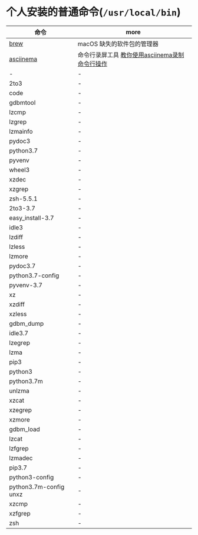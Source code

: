 # 个人安装的普通命令(`/usr/local/bin`)

| 命令                                | more                                                                                    |
| ----------------------------------- | --------------------------------------------------------------------------------------- |
| [brew](https://brew.sh/)          | macOS 缺失的软件包的管理器                                                              |
| [asciinema](https://asciinema.org/) | 命令行录屏工具 [教你使用asciinema录制命令行操作](https://zhuanlan.zhihu.com/p/28423868) |
| -                                   | -                                                                                       |
| 2to3                                | -                                                                                       |
| code                                | -                                                                                       |
| gdbmtool                            | -                                                                                       |
| lzcmp                               | -                                                                                       |
| lzgrep                              | -                                                                                       |
| lzmainfo                            | -                                                                                       |
| pydoc3                              | -                                                                                       |
| python3.7                           | -                                                                                       |
| pyvenv                              | -                                                                                       |
| wheel3                              | -                                                                                       |
| xzdec                               | -                                                                                       |
| xzgrep                              | -                                                                                       |
| zsh-5.5.1                           | -                                                                                       |
| 2to3-3.7                            | -                                                                                       |
| easy_install-3.7                    | -                                                                                       |
| idle3                               | -                                                                                       |
| lzdiff                              | -                                                                                       |
| lzless                              | -                                                                                       |
| lzmore                              | -                                                                                       |
| pydoc3.7                            | -                                                                                       |
| python3.7-config                    | -                                                                                       |
| pyvenv-3.7                          | -                                                                                       |
| xz                                  | -                                                                                       |
| xzdiff                              | -                                                                                       |
| xzless                              | -                                                                                       |
| gdbm_dump                           | -                                                                                       |
| idle3.7                             | -                                                                                       |
| lzegrep                             | -                                                                                       |
| lzma                                | -                                                                                       |
| pip3                                | -                                                                                       |
| python3                             | -                                                                                       |
| python3.7m                          | -                                                                                       |
| unlzma                              | -                                                                                       |
| xzcat                               | -                                                                                       |
| xzegrep                             | -                                                                                       |
| xzmore                              | -                                                                                       |
| gdbm_load                           | -                                                                                       |
| lzcat                               | -                                                                                       |
| lzfgrep                             | -                                                                                       |
| lzmadec                             | -                                                                                       |
| pip3.7                              | -                                                                                       |
| python3-config                      | -                                                                                       |
| python3.7m-config unxz              | -                                                                                       |
| xzcmp                               | -                                                                                       |
| xzfgrep                             | -                                                                                       |
| zsh                                 | -                                                                                       |